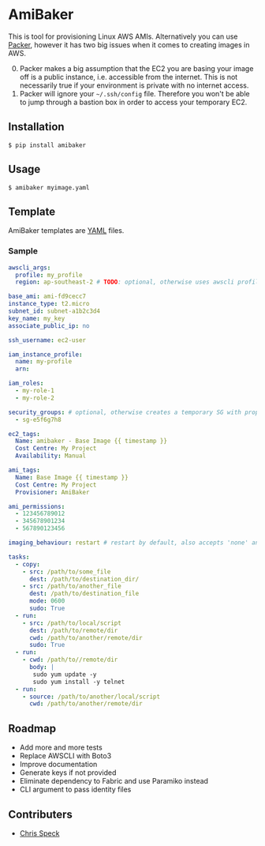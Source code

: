 # AmiBaker

This is tool for provisioning Linux AWS AMIs. Alternatively you can use [Packer](https://www.packer.io/), however it has two big issues when it comes to creating images in AWS.

0. Packer makes a big assumption that the EC2 you are basing your image off is a public instance, i.e. accessible from the internet. This is not necessarily true if your environment is private with no internet access.
0. Packer will ignore your `~/.ssh/config` file. Therefore you won't be able to jump through a bastion box in order to access your temporary EC2.

## Installation

```
$ pip install amibaker
```

## Usage
```
$ amibaker myimage.yaml
```

## Template
AmiBaker templates are [YAML](http://yaml.org/) files.

### Sample

```yaml
awscli_args:
  profile: my_profile
  region: ap-southeast-2 # TODO: optional, otherwise uses awscli profile region

base_ami: ami-fd9cecc7
instance_type: t2.micro
subnet_id: subnet-a1b2c3d4
key_name: my_key
associate_public_ip: no

ssh_username: ec2-user

iam_instance_profile:
  name: my-profile
  arn:

iam_roles:
  - my-role-1
  - my-role-2

security_groups: # optional, otherwise creates a temporary SG with proper rules
  - sg-e5f6g7h8

ec2_tags:
  Name: amibaker - Base Image {{ timestamp }}
  Cost Centre: My Project
  Availability: Manual

ami_tags:
  Name: Base Image {{ timestamp }}
  Cost Centre: My Project
  Provisioner: AmiBaker

ami_permissions:
  - 123456789012
  - 345678901234
  - 567890123456

imaging_behaviour: restart # restart by default, also accepts 'none' and 'stop'

tasks:
  - copy:
    - src: /path/to/some_file
      dest: /path/to/destination_dir/
    - src: /path/to/another_file
      dest: /path/to/destination_file
      mode: 0600
      sudo: True
  - run:
    - src: /path/to/local/script
      dest: /path/to/remote/dir
      cwd: /path/to/another/remote/dir
      sudo: True
  - run:
    - cwd: /path/to//remote/dir
      body: |
       sudo yum update -y
       sudo yum install -y telnet
  - run:
    - source: /path/to/another/local/script
      cwd: /path/to/another/remote/dir
```

## Roadmap
* Add more and more tests
* Replace AWSCLI with Boto3
* Improve documentation
* Generate keys if not provided
* Eliminate dependency to Fabric and use Paramiko instead
* CLI argument to pass identity files

## Contributers
* [Chris Speck](https://github.com/cgspeck)
